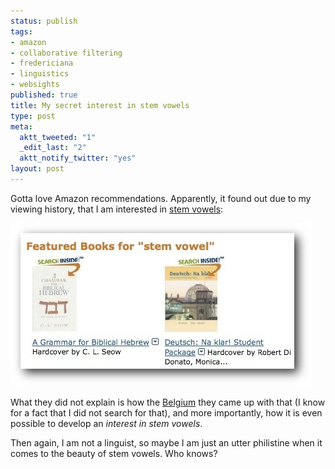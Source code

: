 ```yaml
--- 
status: publish
tags: 
- amazon
- collaborative filtering
- fredericiana
- linguistics
- websights
published: true
title: My secret interest in stem vowels
type: post
meta: 
  aktt_tweeted: "1"
  _edit_last: "2"
  aktt_notify_twitter: "yes"
layout: post
---
```

Gotta love Amazon recommendations. Apparently, it found out due to my viewing history, that I am interested in <a href="http://en.wikipedia.org/wiki/Vowel_stems">stem vowels</a>:

<img src="/media/wp/2008/09/amazon-stem-vowel.jpg" alt="" title="Amazon: &quot;Stem Vowel&quot; recommendations" width="482" height="261" class="alignnone size-full wp-image-1634" />

What they did not explain is how the <a href="http://www.bbc.co.uk/cult/hitchhikers/guide/belgium.shtml">Belgium</a> they came up with that (I know for a fact that I did not search for that), and more importantly, how it is even possible to develop an <em>interest in stem vowels</em>.

Then again, I am not a linguist, so maybe I am just an utter philistine when it comes to the beauty of stem vowels. Who knows?
